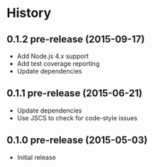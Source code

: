 
# History

## 0.1.2 pre-release (2015-09-17)

  * Add Node.js 4.x support
  * Add test coverage reporting
  * Update dependencies

## 0.1.1 pre-release (2015-06-21)

  * Update dependencies
  * Use JSCS to check for code-style issues

## 0.1.0 pre-release (2015-05-03)

  * Initial release
